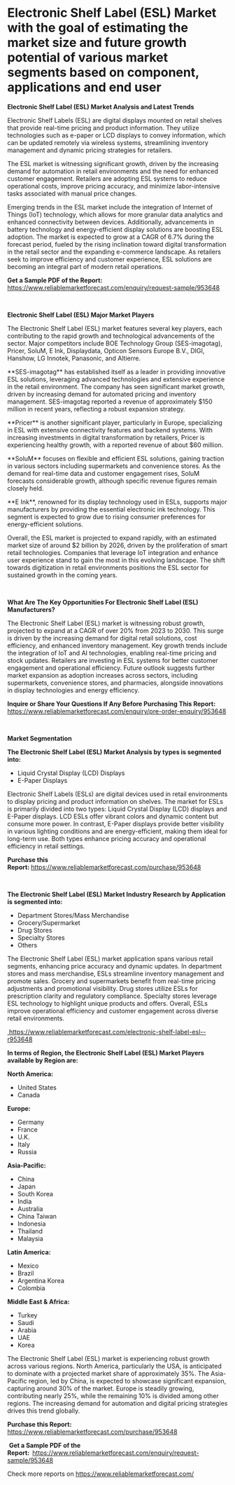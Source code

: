 <p><h1>Electronic Shelf Label (ESL) Market with the goal of estimating the market size and future growth potential of various market segments based on component, applications and end user</h1></p><p><strong>Electronic Shelf Label (ESL) Market Analysis and Latest Trends</strong></p>
<p><p>Electronic Shelf Labels (ESL) are digital displays mounted on retail shelves that provide real-time pricing and product information. They utilize technologies such as e-paper or LCD displays to convey information, which can be updated remotely via wireless systems, streamlining inventory management and dynamic pricing strategies for retailers. </p><p>The ESL market is witnessing significant growth, driven by the increasing demand for automation in retail environments and the need for enhanced customer engagement. Retailers are adopting ESL systems to reduce operational costs, improve pricing accuracy, and minimize labor-intensive tasks associated with manual price changes. </p><p>Emerging trends in the ESL market include the integration of Internet of Things (IoT) technology, which allows for more granular data analytics and enhanced connectivity between devices. Additionally, advancements in battery technology and energy-efficient display solutions are boosting ESL adoption. The market is expected to grow at a CAGR of 6.7% during the forecast period, fueled by the rising inclination toward digital transformation in the retail sector and the expanding e-commerce landscape. As retailers seek to improve efficiency and customer experience, ESL solutions are becoming an integral part of modern retail operations.</p></p>
<p><strong>Get a Sample PDF of the Report:&nbsp;</strong> <a href="https://www.reliablemarketforecast.com/enquiry/request-sample/953648?utm_campaign=3282&utm_medium=2&utm_source=Github&utm_content=ia&utm_term=05042025&utm_id=electronic-shelf-label-esl">https://www.reliablemarketforecast.com/enquiry/request-sample/953648</a></p>
<p>&nbsp;</p>
<p><strong>Electronic Shelf Label (ESL) Major Market Players</strong></p>
<p><p>The Electronic Shelf Label (ESL) market features several key players, each contributing to the rapid growth and technological advancements of the sector. Major competitors include BOE Technology Group (SES-imagotag), Pricer, SoluM, E Ink, Displaydata, Opticon Sensors Europe B.V., DIGI, Hanshow, LG Innotek, Panasonic, and Altierre.</p><p>**SES-imagotag** has established itself as a leader in providing innovative ESL solutions, leveraging advanced technologies and extensive experience in the retail environment. The company has seen significant market growth, driven by increasing demand for automated pricing and inventory management. SES-imagotag reported a revenue of approximately $150 million in recent years, reflecting a robust expansion strategy.</p><p>**Pricer** is another significant player, particularly in Europe, specializing in ESL with extensive connectivity features and backend systems. With increasing investments in digital transformation by retailers, Pricer is experiencing healthy growth, with a reported revenue of about $60 million.</p><p>**SoluM** focuses on flexible and efficient ESL solutions, gaining traction in various sectors including supermarkets and convenience stores. As the demand for real-time data and customer engagement rises, SoluM forecasts considerable growth, although specific revenue figures remain closely held.</p><p>**E Ink**, renowned for its display technology used in ESLs, supports major manufacturers by providing the essential electronic ink technology. This segment is expected to grow due to rising consumer preferences for energy-efficient solutions.</p><p>Overall, the ESL market is projected to expand rapidly, with an estimated market size of around $2 billion by 2026, driven by the proliferation of smart retail technologies. Companies that leverage IoT integration and enhance user experience stand to gain the most in this evolving landscape. The shift towards digitization in retail environments positions the ESL sector for sustained growth in the coming years.</p></p>
<p>&nbsp;</p>
<p><strong>What Are The Key Opportunities For Electronic Shelf Label (ESL) Manufacturers?</strong></p>
<p><p>The Electronic Shelf Label (ESL) market is witnessing robust growth, projected to expand at a CAGR of over 20% from 2023 to 2030. This surge is driven by the increasing demand for digital retail solutions, cost efficiency, and enhanced inventory management. Key growth trends include the integration of IoT and AI technologies, enabling real-time pricing and stock updates. Retailers are investing in ESL systems for better customer engagement and operational efficiency. Future outlook suggests further market expansion as adoption increases across sectors, including supermarkets, convenience stores, and pharmacies, alongside innovations in display technologies and energy efficiency.</p></p>
<p><strong>Inquire or Share Your Questions If Any Before Purchasing This Report:</strong> <a href="https://www.reliablemarketforecast.com/enquiry/pre-order-enquiry/953648?utm_campaign=3282&utm_medium=2&utm_source=Github&utm_content=ia&utm_term=05042025&utm_id=electronic-shelf-label-esl">https://www.reliablemarketforecast.com/enquiry/pre-order-enquiry/953648</a></p>
<p>&nbsp;</p>
<p><strong>Market Segmentation</strong></p>
<p><strong>The Electronic Shelf Label (ESL) Market Analysis by types is segmented into:</strong></p>
<p><ul><li>Liquid Crystal Display (LCD) Displays</li><li>E-Paper Displays</li></ul></p>
<p><p>Electronic Shelf Labels (ESLs) are digital devices used in retail environments to display pricing and product information on shelves. The market for ESLs is primarily divided into two types: Liquid Crystal Display (LCD) displays and E-Paper displays. LCD ESLs offer vibrant colors and dynamic content but consume more power. In contrast, E-Paper displays provide better visibility in various lighting conditions and are energy-efficient, making them ideal for long-term use. Both types enhance pricing accuracy and operational efficiency in retail settings.</p></p>
<p><strong>Purchase this Report:&nbsp;</strong><a href="https://www.reliablemarketforecast.com/purchase/953648?utm_campaign=3282&utm_medium=2&utm_source=Github&utm_content=ia&utm_term=05042025&utm_id=electronic-shelf-label-esl">https://www.reliablemarketforecast.com/purchase/953648</a></p>
<p>&nbsp;</p>
<p><strong>The Electronic Shelf Label (ESL) Market Industry Research by Application is segmented into:</strong></p>
<p><ul><li>Department Stores/Mass Merchandise</li><li>Grocery/Supermarket</li><li>Drug Stores</li><li>Specialty Stores</li><li>Others</li></ul></p>
<p><p>The Electronic Shelf Label (ESL) market application spans various retail segments, enhancing price accuracy and dynamic updates. In department stores and mass merchandise, ESLs streamline inventory management and promote sales. Grocery and supermarkets benefit from real-time pricing adjustments and promotional visibility. Drug stores utilize ESLs for prescription clarity and regulatory compliance. Specialty stores leverage ESL technology to highlight unique products and offers. Overall, ESLs improve operational efficiency and customer engagement across diverse retail environments.</p></p>
<p><a href="https://www.reliablemarketforecast.com/electronic-shelf-label-esl--r953648?utm_campaign=3282&utm_medium=2&utm_source=Github&utm_content=ia&utm_term=05042025&utm_id=electronic-shelf-label-esl">&nbsp;https://www.reliablemarketforecast.com/electronic-shelf-label-esl--r953648</a></p>
<p><strong>In terms of Region, the Electronic Shelf Label (ESL) Market Players available by Region are:</strong></p>
<p>
    <p> <strong> North America: </strong>
        <ul>
            <li>United States</li>
            <li>Canada</li>
        </ul>
        </p> 
    <p> <strong> Europe: </strong>
        <ul>
            <li>Germany</li>
            <li>France</li>
            <li>U.K.</li>
            <li>Italy</li>
            <li>Russia</li>
        </ul>
        </p> 
    <p> <strong> Asia-Pacific: </strong>
        <ul>
            <li>China</li>
            <li>Japan</li>
            <li>South Korea</li>
            <li>India</li>
            <li>Australia</li>
            <li>China Taiwan</li>
            <li>Indonesia</li>
            <li>Thailand</li>
            <li>Malaysia</li>
        </ul>
        </p> 
    <p> <strong> Latin America: </strong>
        <ul>
            <li>Mexico</li>
            <li>Brazil</li>
            <li>Argentina Korea</li>
            <li>Colombia</li>
        </ul>
        </p> 
    <p> <strong> Middle East & Africa: </strong>
        <ul>
            <li>Turkey</li>
            <li>Saudi</li>
            <li>Arabia</li>
            <li>UAE</li>
            <li>Korea</li>
        </ul>
    </p>
    </p>
<p><p>The Electronic Shelf Label (ESL) market is experiencing robust growth across various regions. North America, particularly the USA, is anticipated to dominate with a projected market share of approximately 35%. The Asia-Pacific region, led by China, is expected to showcase significant expansion, capturing around 30% of the market. Europe is steadily growing, contributing nearly 25%, while the remaining 10% is divided among other regions. The increasing demand for automation and digital pricing strategies drives this trend globally.</p></p>
<p><strong>Purchase this Report: </strong><a href="https://www.reliablemarketforecast.com/purchase/953648?utm_campaign=3282&utm_medium=2&utm_source=Github&utm_content=ia&utm_term=05042025&utm_id=electronic-shelf-label-esl">https://www.reliablemarketforecast.com/purchase/953648</a></p>
<p>&nbsp;<strong>Get a Sample PDF of the Report:&nbsp;&nbsp;</strong><a href="https://www.reliablemarketforecast.com/enquiry/request-sample/953648?utm_campaign=3282&utm_medium=2&utm_source=Github&utm_content=ia&utm_term=05042025&utm_id=electronic-shelf-label-esl">https://www.reliablemarketforecast.com/enquiry/request-sample/953648</a></p>
<p><strong></strong></p>
<p>Check more reports on <a href="https://www.reliablemarketforecast.com/?utm_campaign=3282&utm_medium=2&utm_source=Github&utm_content=ia&utm_term=05042025&utm_id=electronic-shelf-label-esl">https://www.reliablemarketforecast.com/</a></p>